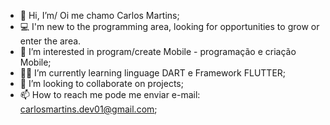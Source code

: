 - 👋 Hi, I’m/ Oi me chamo Carlos Martins;
- 💻 I'm new to the programming area, looking for opportunities to grow or enter the area.
- 🤩 I’m interested in program/create Mobile - programação e criação Mobile;
- 👨‍🎓 I’m currently learning linguage DART e Framework FLUTTER; 
- 📲 I’m looking to collaborate on  projects;
- 📫 How to reach me  pode me enviar  e-mail: carlosmartins.dev01@gmail.com;

<!---
Carlos-kadri/Carlos-kadri is a ✨ special ✨ repository because its `README.md` (this file) appears on your GitHub profile.
You can click the Preview link to take a look at your changes.
--->
